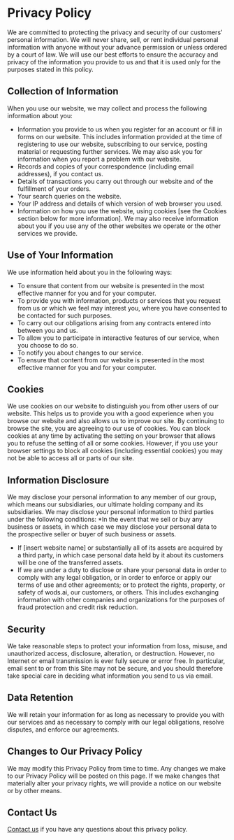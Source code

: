 # Privacy Policy 
We are committed to protecting the privacy and security of our customers' personal information. We will never share, sell, or rent individual personal information with anyone without your advance permission or unless ordered by a court of law. We will use our best efforts to ensure the accuracy and privacy of the information you provide to us and that it is used only for the purposes stated in this policy. 
## Collection of Information 
When you use our website, we may collect and process the following information about you: 
* Information you provide to us when you register for an account or fill in forms on our website. This includes information provided at the time of registering to use our website, subscribing to our service, posting material or requesting further services. We may also ask you for information when you report a problem with our website. 
* Records and copies of your correspondence (including email addresses), if you contact us. 
* Details of transactions you carry out through our website and of the fulfillment of your orders. 
* Your search queries on the website. 
* Your IP address and details of which version of web browser you used. 
* Information on how you use the website, using cookies [see the Cookies section below for more information]. 
We may also receive information about you if you use any of the other websites we operate or the other services we provide. 
## Use of Your Information 
We use information held about you in the following ways: 
* To ensure that content from our website is presented in the most effective manner for you and for your computer. 
* To provide you with information, products or services that you request from us or which we feel may interest you, where you have consented to be contacted for such purposes. 
* To carry out our obligations arising from any contracts entered into between you and us. 
* To allow you to participate in interactive features of our service, when you choose to do so. 
* To notify you about changes to our service. 
* To ensure that content from our website is presented in the most effective manner for you and for your computer. 
## Cookies 
We use cookies on our website to distinguish you from other users of our website. This helps us to provide you with a good experience when you browse our website and also allows us to improve our site. By continuing to browse the site, you are agreeing to our use of cookies. 
You can block cookies at any time by activating the setting on your browser that allows you to refuse the setting of all or some cookies. However, if you use your browser settings to block all cookies (including essential cookies) you may not be able to access all or parts of our site. 
## Information Disclosure 
We may disclose your personal information to any member of our group, which means our subsidiaries, our ultimate holding company and its subsidiaries. 
We may disclose your personal information to third parties under the following conditions: 
*In the event that we sell or buy any business or assets, in which case we may disclose your personal data to the prospective seller or buyer of such business or assets. 
* If [insert website name] or substantially all of its assets are acquired by a third party, in which case personal data held by it about its customers will be one of the transferred assets. 
* If we are under a duty to disclose or share your personal data in order to comply with any legal obligation, or in order to enforce or apply our terms of use and other agreements; or to protect the rights, property, or safety of wods.ai, our customers, or others. This includes exchanging information with other companies and organizations for the purposes of fraud protection and credit risk reduction. 
## Security 
We take reasonable steps to protect your information from loss, misuse, and unauthorized access, disclosure, alteration, or destruction. However, no Internet or email transmission is ever fully secure or error free. In particular, email sent to or from this Site may not be secure, and you should therefore take special care in deciding what information you send to us via email. 
## Data Retention 
We will retain your information for as long as necessary to provide you with our services and as necessary to comply with our legal obligations, resolve disputes, and enforce our agreements. 
## Changes to Our Privacy Policy 
We may modify this Privacy Policy from time to time. Any changes we make to our Privacy Policy will be posted on this page. If we make changes that materially alter your privacy rights, we will provide a notice on our website or by other means. 
## Contact Us 
[Contact us](mailto:privacy@wods.ai) if you have any questions about this privacy policy.